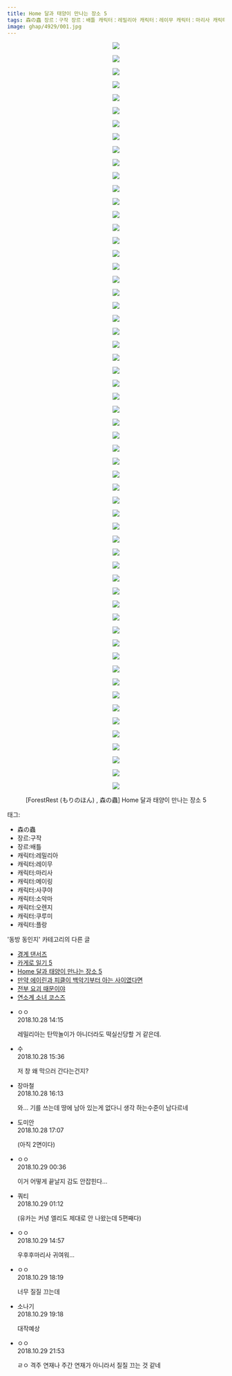 ```yaml
---
title: Home 달과 태양이 만나는 장소 5
tags: 森の蟲 장르：구작 장르：배틀 캐릭터：레밀리아 캐릭터：레이무 캐릭터：마리사 캐릭터：메이링 캐릭터：사쿠야 캐릭터：소악마 캐릭터：오렌지 캐릭터：쿠루미 캐릭터：플랑 ForestRest もりのほん 동방_동인지
image: ghap/4929/001.jpg
---
```

<div class="article">
<p style="text-align: center; clear: none; float: none;"><img src="{{ site.nasurl }}/ghap/4929/001.jpg"/></p>
<p style="text-align: center; clear: none; float: none;"><img src="{{ site.nasurl }}/ghap/4929/002.jpg"/></p>
<p style="text-align: center; clear: none; float: none;"><img src="{{ site.nasurl }}/ghap/4929/003.jpg"/></p>
<p style="text-align: center; clear: none; float: none;"><img src="{{ site.nasurl }}/ghap/4929/004.jpg"/></p>
<p style="text-align: center; clear: none; float: none;"><img src="{{ site.nasurl }}/ghap/4929/005.jpg"/></p>
<p style="text-align: center; clear: none; float: none;"><img src="{{ site.nasurl }}/ghap/4929/006.jpg"/></p>
<p style="text-align: center; clear: none; float: none;"><img src="{{ site.nasurl }}/ghap/4929/007.jpg"/></p>
<p style="text-align: center; clear: none; float: none;"><img src="{{ site.nasurl }}/ghap/4929/008.jpg"/></p>
<p style="text-align: center; clear: none; float: none;"><img src="{{ site.nasurl }}/ghap/4929/009.jpg"/></p>
<p style="text-align: center; clear: none; float: none;"><img src="{{ site.nasurl }}/ghap/4929/010.jpg"/></p>
<p style="text-align: center; clear: none; float: none;"><img src="{{ site.nasurl }}/ghap/4929/011.jpg"/></p>
<p style="text-align: center; clear: none; float: none;"><img src="{{ site.nasurl }}/ghap/4929/012.jpg"/></p>
<p style="text-align: center; clear: none; float: none;"><img src="{{ site.nasurl }}/ghap/4929/013.jpg"/></p>
<p style="text-align: center; clear: none; float: none;"><img src="{{ site.nasurl }}/ghap/4929/014.jpg"/></p>
<p style="text-align: center; clear: none; float: none;"><img src="{{ site.nasurl }}/ghap/4929/015.jpg"/></p>
<p style="text-align: center; clear: none; float: none;"><img src="{{ site.nasurl }}/ghap/4929/016.jpg"/></p>
<p style="text-align: center; clear: none; float: none;"><img src="{{ site.nasurl }}/ghap/4929/017.jpg"/></p>
<p style="text-align: center; clear: none; float: none;"><img src="{{ site.nasurl }}/ghap/4929/018.jpg"/></p>
<p style="text-align: center; clear: none; float: none;"><img src="{{ site.nasurl }}/ghap/4929/019.jpg"/></p>
<p style="text-align: center; clear: none; float: none;"><img src="{{ site.nasurl }}/ghap/4929/020.jpg"/></p>
<p style="text-align: center; clear: none; float: none;"><img src="{{ site.nasurl }}/ghap/4929/021.jpg"/></p>
<p style="text-align: center; clear: none; float: none;"><img src="{{ site.nasurl }}/ghap/4929/022.jpg"/></p>
<p style="text-align: center; clear: none; float: none;"><img src="{{ site.nasurl }}/ghap/4929/023.jpg"/></p>
<p style="text-align: center; clear: none; float: none;"><img src="{{ site.nasurl }}/ghap/4929/024.jpg"/></p>
<p style="text-align: center; clear: none; float: none;"><img src="{{ site.nasurl }}/ghap/4929/025.jpg"/></p>
<p style="text-align: center; clear: none; float: none;"><img src="{{ site.nasurl }}/ghap/4929/026.jpg"/></p>
<p style="text-align: center; clear: none; float: none;"><img src="{{ site.nasurl }}/ghap/4929/027.jpg"/></p>
<p style="text-align: center; clear: none; float: none;"><img src="{{ site.nasurl }}/ghap/4929/028.jpg"/></p>
<p style="text-align: center; clear: none; float: none;"><img src="{{ site.nasurl }}/ghap/4929/029.jpg"/></p>
<p style="text-align: center; clear: none; float: none;"><img src="{{ site.nasurl }}/ghap/4929/030.jpg"/></p>
<p style="text-align: center; clear: none; float: none;"><img src="{{ site.nasurl }}/ghap/4929/031.jpg"/></p>
<p style="text-align: center; clear: none; float: none;"><img src="{{ site.nasurl }}/ghap/4929/032.jpg"/></p>
<p style="text-align: center; clear: none; float: none;"><img src="{{ site.nasurl }}/ghap/4929/033.jpg"/></p>
<p style="text-align: center; clear: none; float: none;"><img src="{{ site.nasurl }}/ghap/4929/034.jpg"/></p>
<p style="text-align: center; clear: none; float: none;"><img src="{{ site.nasurl }}/ghap/4929/035.jpg"/></p>
<p style="text-align: center; clear: none; float: none;"><img src="{{ site.nasurl }}/ghap/4929/036.jpg"/></p>
<p style="text-align: center; clear: none; float: none;"><img src="{{ site.nasurl }}/ghap/4929/037.jpg"/></p>
<p style="text-align: center; clear: none; float: none;"><img src="{{ site.nasurl }}/ghap/4929/038.jpg"/></p>
<p style="text-align: center; clear: none; float: none;"><img src="{{ site.nasurl }}/ghap/4929/039.jpg"/></p>
<p style="text-align: center; clear: none; float: none;"><img src="{{ site.nasurl }}/ghap/4929/040.jpg"/></p>
<p style="text-align: center; clear: none; float: none;"><img src="{{ site.nasurl }}/ghap/4929/041.jpg"/></p>
<p style="text-align: center; clear: none; float: none;"><img src="{{ site.nasurl }}/ghap/4929/042.jpg"/></p>
<p style="text-align: center; clear: none; float: none;"><img src="{{ site.nasurl }}/ghap/4929/043.jpg"/></p>
<p style="text-align: center; clear: none; float: none;"><img src="{{ site.nasurl }}/ghap/4929/044.jpg"/></p>
<p style="text-align: center; clear: none; float: none;"><img src="{{ site.nasurl }}/ghap/4929/045.jpg"/></p>
<p style="text-align: center; clear: none; float: none;"><img src="{{ site.nasurl }}/ghap/4929/046.jpg"/></p>
<p style="text-align: center; clear: none; float: none;"><img src="{{ site.nasurl }}/ghap/4929/047.jpg"/></p>
<p style="text-align: center; clear: none; float: none;"><img src="{{ site.nasurl }}/ghap/4929/048.jpg"/></p>
<p style="text-align: center; clear: none; float: none;"><img src="{{ site.nasurl }}/ghap/4929/049.jpg"/></p>
<p style="text-align: center; clear: none; float: none;"><img src="{{ site.nasurl }}/ghap/4929/050.jpg"/></p>
<p style="text-align: center; clear: none; float: none;"><img src="{{ site.nasurl }}/ghap/4929/051.jpg"/></p>
<p style="text-align: center; clear: none; float: none;"><img src="{{ site.nasurl }}/ghap/4929/052.jpg"/></p>
<p style="text-align: center; clear: none; float: none;"><img src="{{ site.nasurl }}/ghap/4929/053.jpg"/></p>
<p style="text-align: center; clear: none; float: none;"><img src="{{ site.nasurl }}/ghap/4929/054.jpg"/></p>
<p style="text-align: center; clear: none; float: none;"><img src="{{ site.nasurl }}/ghap/4929/055.jpg"/></p>
<p style="text-align: center; clear: none; float: none;"><img src="{{ site.nasurl }}/ghap/4929/056.jpg"/></p>
<p style="text-align: center; clear: none; float: none;"><img src="{{ site.nasurl }}/ghap/4929/057.jpg"/></p>
<p style="text-align: center; clear: none; float: none;"><img src="{{ site.nasurl }}/ghap/4929/058.jpg"/></p>
<p style="text-align: center; clear: none; float: none;">[ForestRest (もりのほん) , 森の蟲] Home 달과 태양이 만나는 장소 5</p>
</div><div class="tagTrail">
<p>태그: </p>
<ul>
<li>森の蟲</li>
<li>장르:구작</li>
<li>장르:배틀</li>
<li>캐릭터:레밀리아</li>
<li>캐릭터:레이무</li>
<li>캐릭터:마리사</li>
<li>캐릭터:메이링</li>
<li>캐릭터:사쿠야</li>
<li>캐릭터:소악마</li>
<li>캐릭터:오렌지</li>
<li>캐릭터:쿠루미</li>
<li>캐릭터:플랑</li>
</ul>
</div><div class="another">
<p>'동방 동인지' 카테고리의 다른 글</p>
<ul>
<li><a href="/2018-10-29-ghap_4821">경계 댄서즈</a></li>
<li><a href="/2018-10-28-ghap_4930">카게로 일기 5</a></li>
<li><a href="/2018-10-28-ghap_4929">Home 달과 태양이 만나는 장소 5</a></li>
<li><a href="/2018-10-27-ghap_4904">만약 에이린과 피클이 백악기부터 아는 사이였다면</a></li>
<li><a href="/2018-10-25-ghap_4831">전부 요괴 때문이야</a></li>
<li><a href="/2018-10-25-ghap_4830">연소계 소녀 코스즈</a></li>
</ul>
</div><div class="cb_module cb_fluid">
<div class="cb_wrt cb_profile">
<div class="comment">
<ul>
<li class="cb_thumb_off" id="comment15363899">
<div class="cb_comment_area">
<div class="cb_info_area">
<div class="cb_section">
<span class="cb_nick_name">ㅇㅇ</span>
</div>
<div class="cb_section">
<span class="cb_date">2018.10.28 14:15 </span>
</div>
</div>
<div class="cb_dsc_comment">
<p class="cb_dsc">
											레밀리아는 탄막놀이가 아니더라도 떡실신당할 거 같은데.
										</p>
</div>
</div></li>
<li class="cb_thumb_off" id="comment15363920">
<div class="cb_comment_area">
<div class="cb_info_area">
<div class="cb_section">
<span class="cb_nick_name">수</span>
</div>
<div class="cb_section">
<span class="cb_date">2018.10.28 15:36 </span>
</div>
</div>
<div class="cb_dsc_comment">
<p class="cb_dsc">
											저 창 왜 막으러 간다는건지?
										</p>
</div>
</div></li>
<li class="cb_thumb_off" id="comment15363934">
<div class="cb_comment_area">
<div class="cb_info_area">
<div class="cb_section">
<span class="cb_nick_name">장마철</span>
</div>
<div class="cb_section">
<span class="cb_date">2018.10.28 16:13 </span>
</div>
</div>
<div class="cb_dsc_comment">
<p class="cb_dsc">
											와... 기를 쓰는데 땅에 남아 있는게 없다니 생각 하는수준이 남다르네
										</p>
</div>
</div></li>
<li class="cb_thumb_off" id="comment15363952">
<div class="cb_comment_area">
<div class="cb_info_area">
<div class="cb_section">
<span class="cb_nick_name">도미안</span>
</div>
<div class="cb_section">
<span class="cb_date">2018.10.28 17:07 </span>
</div>
</div>
<div class="cb_dsc_comment">
<p class="cb_dsc">
											(아직 2면이다)
										</p>
</div>
</div></li>
<li class="cb_thumb_off" id="comment15364143">
<div class="cb_comment_area">
<div class="cb_info_area">
<div class="cb_section">
<span class="cb_nick_name">ㅇㅇ</span>
</div>
<div class="cb_section">
<span class="cb_date">2018.10.29 00:36 </span>
</div>
</div>
<div class="cb_dsc_comment">
<p class="cb_dsc">
											이거 어떻게 끝날지 감도 안잡힌다...
										</p>
</div>
</div></li>
<li class="cb_thumb_off" id="comment15364162">
<div class="cb_comment_area">
<div class="cb_info_area">
<div class="cb_section">
<span class="cb_nick_name">쿼티</span>
</div>
<div class="cb_section">
<span class="cb_date">2018.10.29 01:12 </span>
</div>
</div>
<div class="cb_dsc_comment">
<p class="cb_dsc">
											(유카는 커녕 엘리도 제대로 안 나왔는데 5편째다)
										</p>
</div>
</div></li>
<li class="cb_thumb_off" id="comment15364417">
<div class="cb_comment_area">
<div class="cb_info_area">
<div class="cb_section">
<span class="cb_nick_name">ㅇㅇ</span>
</div>
<div class="cb_section">
<span class="cb_date">2018.10.29 14:57 </span>
</div>
</div>
<div class="cb_dsc_comment">
<p class="cb_dsc">
											우후후마리사 귀여워...
										</p>
</div>
</div></li>
<li class="cb_thumb_off" id="comment15364500">
<div class="cb_comment_area">
<div class="cb_info_area">
<div class="cb_section">
<span class="cb_nick_name">ㅇㅇ</span>
</div>
<div class="cb_section">
<span class="cb_date">2018.10.29 18:19 </span>
</div>
</div>
<div class="cb_dsc_comment">
<p class="cb_dsc">
											너무 질질 끄는데
										</p>
</div>
</div></li>
<li class="cb_thumb_off" id="comment15364528">
<div class="cb_comment_area">
<div class="cb_info_area">
<div class="cb_section">
<span class="cb_nick_name">소나기</span>
</div>
<div class="cb_section">
<span class="cb_date">2018.10.29 19:18 </span>
</div>
</div>
<div class="cb_dsc_comment">
<p class="cb_dsc">
											대작예상
										</p>
</div>
</div></li>
<li class="cb_thumb_off" id="comment15364641">
<div class="cb_comment_area">
<div class="cb_info_area">
<div class="cb_section">
<span class="cb_nick_name">ㅇㅇ</span>
</div>
<div class="cb_section">
<span class="cb_date">2018.10.29 21:53 </span>
</div>
</div>
<div class="cb_dsc_comment">
<p class="cb_dsc">
											ㄹㅇ 격주 연재나 주간 연재가 아니라서 질질 끄는 것 같네
										</p>
</div>
</div></li>
</ul>
</div>
</div><!-- commentList close -->
</div>
